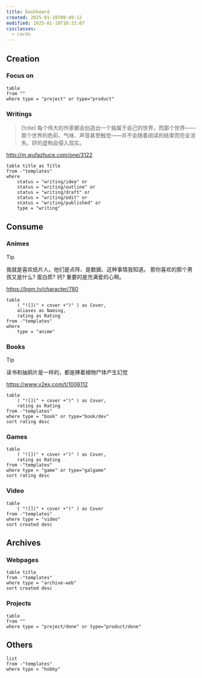 ```yaml
---
title: Dashboard
created: 2025-01-18T09:49:12
modified: 2025-01-18T10:33:07
cssclasses:
  - cards
---
```


## Creation

### Focus on

```dataview
table  
from "" 
where type = "project" or type="product"
```

### Writings

> [!cite]
> 每个伟大的作家都会创造出一个独属于自己的世界，而那个世界——那个世界的色彩、气味、声音甚至触觉——并不会随着阅读的结束而完全消失。好的虚构会侵入现实。
> 
 http://m.wufazhuce.com/one/3122

```dataview
table title as Title
from -"templates"
where 
	status = "writing/idea" or 
	status = "writing/outline" or
	status = "writing/draft" or
	status = "writing/edit" or
	status = "writing/published" or
    type = "writing"
```

## Consume

### Animes

> [!tip]
> 我就是喜欢纸片人。他们是点阵、是数据、这种事情我知道。
> 那你喜欢的那个男孩又是什么? 蛋白质? 钙?
> 重要的是充满爱的心啊。
>
> https://bgm.tv/character/780

```dataview
table
	( "![](" + cover +")" ) as Cover,
	aliases as Naming,
	rating as Rating
from -"templates"
where 
	type = "anime" 
```

### Books

> [!tip]
> 读书和抽鸦片是一样的，都是捧着植物尸体产生幻觉
> 
> https://www.v2ex.com/t/1006112

```dataview
table 
	( "![](" + cover +")" ) as Cover,
	rating as Rating
from -"templates"
where type = "book" or type="book/dev"
sort rating desc

```

### Games

```dataview
table 
	( "![](" + cover +")" ) as Cover,
	rating as Rating
from -"templates"
where type = "game" or type="galgame"
sort rating desc
```


### Video
```dataview
table 
	( "![](" + cover +")" ) as Cover
from -"templates"
where type = "video" 
sort created desc
```
## Archives

### Webpages

```dataview
table title
from -"templates"
where type = "archive-web" 
sort created desc
```

### Projects

```dataview
table  
from "" 
where type = "project/done" or type="product/done"
```

## Others

```dataview
list  
from -"templates" 
where type = "hobby"
```
